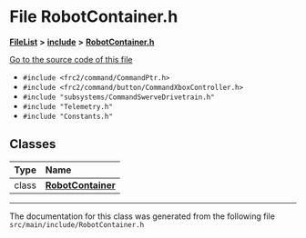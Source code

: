 

# File RobotContainer.h



[**FileList**](files.md) **>** [**include**](dir_df3bee86fdbfb464c3a94507855b0bdc.md) **>** [**RobotContainer.h**](RobotContainer_8h.md)

[Go to the source code of this file](RobotContainer_8h_source.md)



* `#include <frc2/command/CommandPtr.h>`
* `#include <frc2/command/button/CommandXboxController.h>`
* `#include "subsystems/CommandSwerveDrivetrain.h"`
* `#include "Telemetry.h"`
* `#include "Constants.h"`















## Classes

| Type | Name |
| ---: | :--- |
| class | [**RobotContainer**](classRobotContainer.md) <br> |



















































------------------------------
The documentation for this class was generated from the following file `src/main/include/RobotContainer.h`

